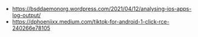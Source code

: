 
- https://bsddaemonorg.wordpress.com/2021/04/12/analysing-ios-apps-log-output/
- https://dphoeniixx.medium.com/tiktok-for-android-1-click-rce-240266e78105
